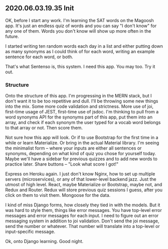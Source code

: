 ## 2020.06.03.19.35 Init

OK, before I start any work. I'm learning the SAT words on the Magoosh app. It's just an endless quiz of words and you can say "I don't know" for any one of them. Words you don't know will show up more often in the future. 

I started writing ten random words each day in a list and either putting down as many synonyms as I could think of for each word, writing an example sentence for each word, or both. 

That's what Sentenso is, this system. I need this app. You may too. Try it out. 

### Structure

Onto the structure of this app. I'm progressing in the MERN stack, but I don't want it to be too repetitive and dull. I'll be throwing some new things into the mix. Some more code validation and strictness. More use of joi, first-time usage of JEST, first-time use of jsdoc. I'm thinking to pull from a word synonyms API for the synonyms part of this app, put them into an array, and check if each synonym the user typed for a vocab word belongs to that array or not. Then score them. 

Not sure how this app will look. Or if to use Bootstrap for the first time in a while or learn Materialize. Or bring in the actual Material library. I'm seeing the minimalist form – where your inputs are either all sentences or synonyms, depending on what kind of quiz you chose for yourself today. Maybe we'll have a sidebar for previous quizzes and to add new words to practice later. Share buttons – "Look what score I got!" 

Express on Heroku again. I just don't know Nginx, how to set up multiple servers (microservices), or any of that lower-level backend jazz. Just the utmost of high level. React, maybe Materialize or Bootstrap, maybe not, and Redux and Router. Redux will store previous quiz sessions I guess, after you click on them to visit them. Mongoose for the data. 

I kind of miss Django forms, how closely they tied in with the models. But it was hard to style them, things like error messages. You have top-level error messages and error messages for each input. I need to figure out an error messaging system in addition to joi validation. Don't send the joi message, send the number or whatever. That number will translate into a top-level or input-specific message. 

Ok, onto Django learning. Good night. 